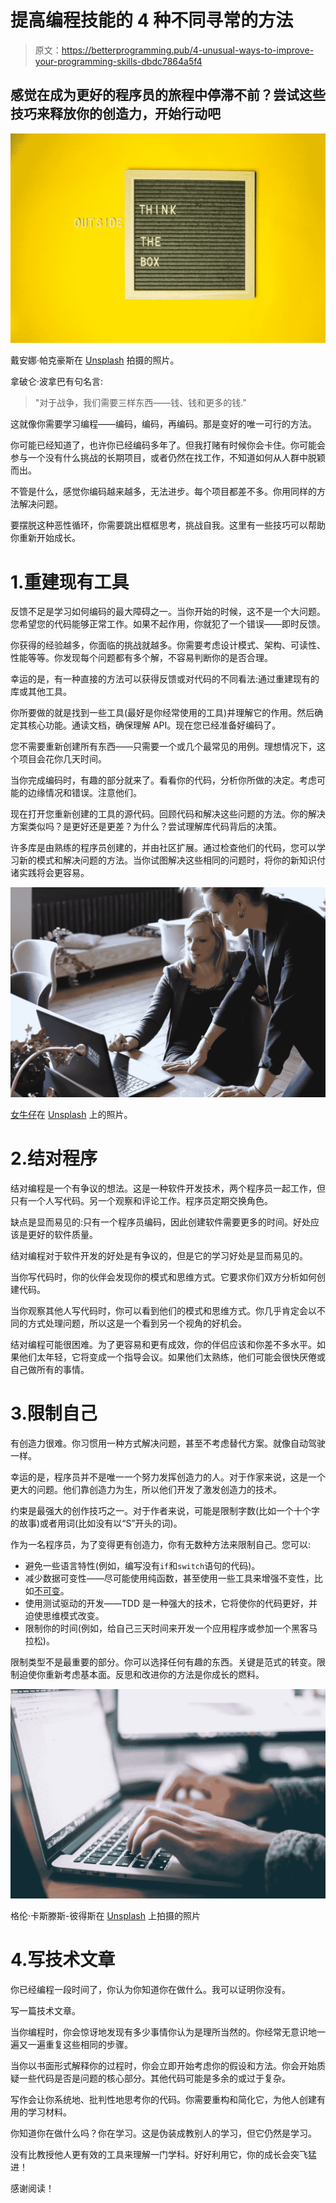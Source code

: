 # 提高编程技能的 4 种不同寻常的方法

> 原文：<https://betterprogramming.pub/4-unusual-ways-to-improve-your-programming-skills-dbdc7864a5f4>

## 感觉在成为更好的程序员的旅程中停滞不前？尝试这些技巧来释放你的创造力，开始行动吧

![](img/6ef8e56094bde167f13530423fdc8593.png)

戴安娜·帕克豪斯在 [Unsplash](https://unsplash.com/s/photos/think-outside-of-the-box?utm_source=unsplash&utm_medium=referral&utm_content=creditCopyText) 拍摄的照片。

拿破仑·波拿巴有句名言:

> "对于战争，我们需要三样东西——钱、钱和更多的钱."

这就像你需要学习编程——编码，编码，再编码。那是变好的唯一可行的方法。

你可能已经知道了，也许你已经编码多年了。但我打赌有时候你会卡住。你可能会参与一个没有什么挑战的长期项目，或者仍然在找工作，不知道如何从人群中脱颖而出。

不管是什么，感觉你编码越来越多，无法进步。每个项目都差不多。你用同样的方法解决问题。

要摆脱这种恶性循环，你需要跳出框框思考，挑战自我。这里有一些技巧可以帮助你重新开始成长。

# 1.重建现有工具

反馈不足是学习如何编码的最大障碍之一。当你开始的时候，这不是一个大问题。您希望您的代码能够正常工作。如果不起作用，你就犯了一个错误——即时反馈。

你获得的经验越多，你面临的挑战就越多。你需要考虑设计模式、架构、可读性、性能等等。你发现每个问题都有多个解，不容易判断你的是否合理。

幸运的是，有一种直接的方法可以获得反馈或对代码的不同看法:通过重建现有的库或其他工具。

你所要做的就是找到一些工具(最好是你经常使用的工具)并理解它的作用。然后确定其核心功能。通读文档，确保理解 API。现在您已经准备好编码了。

您不需要重新创建所有东西——只需要一个或几个最常见的用例。理想情况下，这个项目会花你几天时间。

当你完成编码时，有趣的部分就来了。看看你的代码，分析你所做的决定。考虑可能的边缘情况和错误。注意他们。

现在打开您重新创建的工具的源代码。回顾代码和解决这些问题的方法。你的解决方案类似吗？是更好还是更差？为什么？尝试理解库代码背后的决策。

许多库是由熟练的程序员创建的，并由社区扩展。通过检查他们的代码，您可以学习新的模式和解决问题的方法。当你试图解决这些相同的问题时，将你的新知识付诸实践将会更容易。

![](img/10ec925fa73fa68756bb0ea8179b17c0.png)

[女牛仔](https://unsplash.com/@cowomen?utm_source=unsplash&utm_medium=referral&utm_content=creditCopyText)在 [Unsplash](https://unsplash.com/s/photos/two-people-laptop?utm_source=unsplash&utm_medium=referral&utm_content=creditCopyText) 上的照片。

# 2.结对程序

结对编程是一个有争议的想法。这是一种软件开发技术，两个程序员一起工作，但只有一个人写代码。另一个观察和评论工作。程序员定期交换角色。

缺点是显而易见的:只有一个程序员编码，因此创建软件需要更多的时间。好处应该是更好的软件质量。

结对编程对于软件开发的好处是有争议的，但是它的学习好处是显而易见的。

当你写代码时，你的伙伴会发现你的模式和思维方式。它要求你们双方分析如何创建代码。

当你观察其他人写代码时，你可以看到他们的模式和思维方式。你几乎肯定会以不同的方式处理问题，所以这是一个看到另一个视角的好机会。

结对编程可能很困难。为了更容易和更有成效，你的伴侣应该和你差不多水平。如果他们太年轻，它将变成一个指导会议。如果他们太熟练，他们可能会很快厌倦或自己做所有的事情。

# 3.限制自己

有创造力很难。你习惯用一种方式解决问题，甚至不考虑替代方案。就像自动驾驶一样。

幸运的是，程序员并不是唯一一个努力发挥创造力的人。对于作家来说，这是一个更大的问题。他们靠创造力为生，所以他们开发了激发创造力的技术。

约束是最强大的创作技巧之一。对于作者来说，可能是限制字数(比如一个十个字的故事)或者用词(比如没有以“S”开头的词)。

作为一名程序员，为了变得更有创造力，你有无数种方法来限制自己。您可以:

*   避免一些语言特性(例如，编写没有`if`和`switch`语句的代码)。
*   减少数据可变性——尽可能使用纯函数，甚至使用一些工具来增强不变性，比如[不可变](https://immutable-js.github.io/immutable-js/)。
*   使用测试驱动的开发——TDD 是一种强大的技术，它将使你的代码更好，并迫使思维模式改变。
*   限制你的时间(例如，给自己三天时间来开发一个应用程序或参加一个黑客马拉松)。

限制类型不是最重要的部分。你可以选择任何有趣的东西。关键是范式的转变。限制迫使你重新考虑基本面。反思和改进你的方法是你成长的燃料。

![](img/5841d4adbccbb78695847576eb39ad70.png)

格伦·卡斯滕斯-彼得斯在 [Unsplash](https://unsplash.com/s/photos/write?utm_source=unsplash&utm_medium=referral&utm_content=creditCopyText) 上拍摄的照片

# 4.写技术文章

你已经编程一段时间了，你认为你知道你在做什么。我可以证明你没有。

写一篇技术文章。

当你编程时，你会惊讶地发现有多少事情你认为是理所当然的。你经常无意识地一遍又一遍重复这些相同的步骤。

当你以书面形式解释你的过程时，你会立即开始考虑你的假设和方法。你会开始质疑一些代码是否是问题的核心部分。其他代码可能是多余的或过于复杂。

写作会让你系统地、批判性地思考你的代码。你需要重构和简化它，为他人创建有用的学习材料。

你知道你在做什么吗？你在学习。这是伪装成教别人的学习，但它仍然是学习。

没有比教授他人更有效的工具来理解一门学科。好好利用它，你的成长会突飞猛进！

感谢阅读！